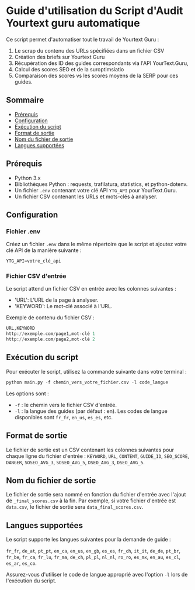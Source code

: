# Guide d'utilisation du Script d'Audit Yourtext guru automatique

Ce script permet d'automatiser tout le travail de Yourtext Guru : 
1. Le scrap du contenu des URLs spécifiées dans un fichier CSV
2. Création des briefs sur Yourtext Guru
3. Récupération des ID des guides correspondants via l'API YourText.Guru,
4. Calcul des scores SEO et de la suroptimsiatio
5. Comparaison des scores vs les scores moyens de la SERP pour ces guides.

## Sommaire

- [Prérequis](#prérequis)
- [Configuration](#configuration)
- [Exécution du script](#exécution-du-script)
- [Format de sortie](#format-de-sortie)
- [Nom du fichier de sortie](#nom-du-fichier-de-sortie)
- [Langues supportées](#langues-supportées)


## Prérequis

- Python 3.x
- Bibliothèques Python : requests, trafilatura, statistics, et python-dotenv.
- Un fichier `.env` contenant votre clé API `YTG_API` pour YourText.Guru.
- Un fichier CSV contenant les URLs et mots-clés à analyser.

## Configuration

### Fichier .env

Créez un fichier `.env` dans le même répertoire que le script et ajoutez votre clé API de la manière suivante :

```python
YTG_API=votre_clé_api
```

### Fichier CSV d'entrée

Le script attend un fichier CSV en entrée avec les colonnes suivantes :

- 'URL': L'URL de la page à analyser.
- 'KEYWORD': Le mot-clé associé à l'URL.

Exemple de contenu du fichier CSV :

```python
URL,KEYWORD
http://exemple.com/page1,mot-clé 1
http://exemple.com/page2,mot-clé 2
```

## Exécution du script

Pour exécuter le script, utilisez la commande suivante dans votre terminal :

```python
python main.py -f chemin_vers_votre_fichier.csv -l code_langue
```

Les options sont :

- `-f` : le chemin vers le fichier CSV d'entrée.
- `-l` : la langue des guides (par défaut : en). Les codes de langue disponibles sont `fr_fr`, `en_us`, `es_es`, etc.

## Format de sortie

Le fichier de sortie est un CSV contenant les colonnes suivantes pour chaque ligne du fichier d'entrée : `KEYWORD`, `URL`, `CONTENT`, `GUIDE_ID`, `SEO_SCORE`, `DANGER`, `SOSEO_AVG_3`, `SOSEO_AVG_5`, `DSEO_AVG_3`, `DSEO_AVG_5`.

## Nom du fichier de sortie

Le fichier de sortie sera nommé en fonction du fichier d'entrée avec l'ajout de `_final_scores.csv` à la fin. Par exemple, si votre fichier d'entrée est `data.csv`, le fichier de sortie sera `data_final_scores.csv`.

## Langues supportées

Le script supporte les langues suivantes pour la demande de guide :

`fr_fr`, `de_at`, `pt_pt`, `en_ca`, `en_us`, `en_gb`, `es_es`, `fr_ch`, `it_it`, `de_de`, `pt_br`, `fr_be`, `fr_ca`, `fr_lu`, `fr_ma`, `de_ch`, `pl_pl`, `nl_nl`, `ro_ro`, `es_mx`, `en_au`, `es_cl`, `es_ar`, `es_co`.

Assurez-vous d'utiliser le code de langue approprié avec l'option `-l` lors de l'exécution du script.
